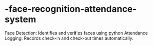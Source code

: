 # -face-recognition-attendance-system
 Face Detection: Identifies and verifies faces using python Attendance Logging: Records check-in and check-out times automatically.

